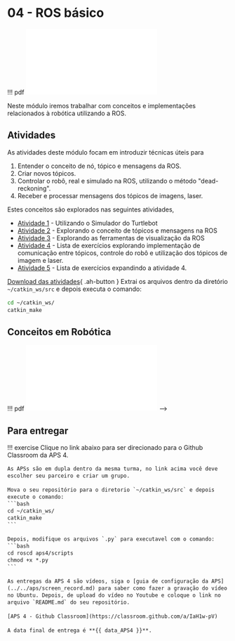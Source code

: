 # 04 - ROS básico

!!! pdf
    ![](slides-1.pdf)

Neste módulo iremos trabalhar com conceitos e implementações relacionados à robótica utilizando a ROS.

## Atividades
As atividades deste módulo focam em introduzir técnicas úteis para 

1. Entender o conceito de nó, tópico e mensagens da ROS.
2. Criar novos tópicos.
3. Controlar o robô, real e simulado na ROS, utilizando o método "dead-reckoning".
4. Receber e processar mensagens dos tópicos de imagens, laser.

Estes conceitos são explorados nas seguintes atividades,

- [Atividade 1](atividades/atividade1.md) - Utilizando o Simulador do Turtlebot
- [Atividade 2](atividades/atividade2.md) - Explorando o conceito de tópicos e mensagens na ROS
- [Atividade 3](atividades/atividade3.md) - Explorando as ferramentas de visualização da ROS
- [Atividade 4](atividades/atividade4.md) - Lista de exercícios explorando implementação de comunicação entre tópicos, controle do robô e utilização dos tópicos de imagem e laser.
- [Atividade 5](atividades/atividade5.md) - Lista de exercícios expandindo a atividade 4.

[Download das atividades](atividades-modulo04-aluno.zip){ .ah-button }
Extrai os arquivos dentro da diretório `~/catkin_ws/src` e depois executa o comando:
```bash
cd ~/catkin_ws/
catkin_make
```

## Conceitos em Robótica

!!! pdf
    ![](slides-2.pdf) -->

<!-- ## Para entregar

Os arquivos para entrega encontram-se na pasta `APS04` dos repositórios de cada grupo no Classroom. Se essa pasta não aparece, siga o [guia para atualizar os enunciados](../../guias-infra/aps.md#recebendo-atualizacoes-e-novas-aps). Mova o diretório `APS04` para o diretorio `~/catkin_ws/src` e depois executa o comando:
```bash
cd ~/catkin_ws/
catkin_make
``` -->


## Para entregar

!!! exercise
    Clique no link abaixo para ser direcionado para o Github Classroom da APS 4.

    As APSs são em dupla dentro da mesma turma, no link acima você deve escolher seu parceiro e criar um grupo.

    Mova o seu repositório para o diretorio `~/catkin_ws/src` e depois execute o comando:
    ```bash
    cd ~/catkin_ws/
    catkin_make
    ```

    Depois, modifique os arquivos `.py` para executavel com o comando:
    ```bash
    cd roscd aps4/scripts
    chmod +x *.py
    ```

    As entregas da APS 4 são vídeos, siga o [guia de configuração da APS](../../aps/screen_record.md) para saber como fazer a gravação do vídeo no Ubuntu. Depois, de upload do vídeo no Youtube e coloque o link no arquivo `README.md` do seu repositório.

    [APS 4 - Github Classroom](https://classroom.github.com/a/IaH1w-pV)

    A data final de entrega é **{{ data_APS4 }}**.